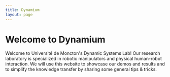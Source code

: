 ```yaml
---
title: Dynamium
layout: page
---
```


# Welcome to Dynamium
Welcome to Université de Moncton's Dynamic Systems Lab! Our research laboratory is specialized in robotic manipulators and physical human-robot interaction. We will use this website to showcase our demos and results and to simplify the knowledge transfer by sharing some general tips & tricks.

